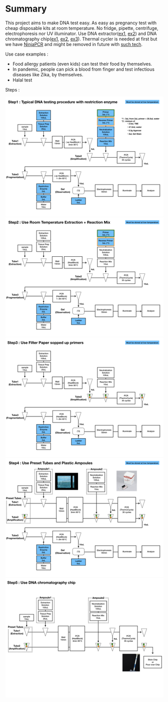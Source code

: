 # Summary

This project aims to make DNA test easy. As easy as pregnancy test with cheap disposable kits at room temperature.
No fridge, pipette, centrifuge, electrophoresis nor UV illuminator. Use DNA extractor([ex1](https://www.kaneka-labtest.com/en/pre/dna_version2.html), [ex2](https://www.funakoshi.co.jp/contents/64147)) and DNA chromatography chip([ex1](https://www.kaneka-labtest.com/en/chromato/index.html), [ex2](https://www.kurabo.co.jp/bio/English/product/products.php?M=D&PID=99), [ex3](https://techcrunch.com/2016/05/06/zika-test/)). Thermal cycler is needed at first but we have [NinjaPCR](https://github.com/hisashin/NinjaPCR) and might be removed in future with [such tech](https://www.twistdx.co.uk/en/products/product/twistamp-basic).

Use case examples :
- Food allergy patients (even kids) can test their food by themselves.
- In pandemic, people can pick a blood from finger and test infectious diseases like Zika, by themselves.
- Halal test

Steps : 

![Step1](https://github.com/hisashin/chip/raw/master/doc/images/dev_process.001.jpeg "Step1")
![Step2](https://github.com/hisashin/chip/raw/master/doc/images/dev_process.002.jpeg "Step2")
![Step3](https://github.com/hisashin/chip/raw/master/doc/images/dev_process.003.jpeg "Step3")
![Step4](https://github.com/hisashin/chip/raw/master/doc/images/dev_process.004.jpeg "Step4")
![Step5](https://github.com/hisashin/chip/raw/master/doc/images/dev_process.005.jpeg "Step5")



 

